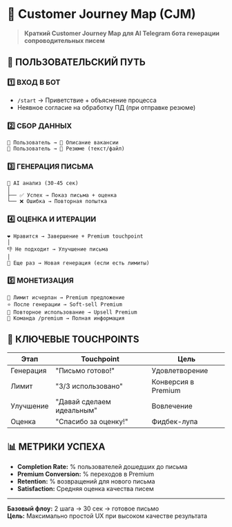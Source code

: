# 🎯 Customer Journey Map (CJM)

> **Краткий Customer Journey Map для AI Telegram бота генерации сопроводительных писем**

## 📱 ПОЛЬЗОВАТЕЛЬСКИЙ ПУТЬ

### 1️⃣ **ВХОД В БОТ**
- `/start` → Приветствие + объяснение процесса
- Неявное согласие на обработку ПД (при отправке резюме)

### 2️⃣ **СБОР ДАННЫХ**
```
👤 Пользователь → 📝 Описание вакансии
👤 Пользователь → 📄 Резюме (текст/файл)
```

### 3️⃣ **ГЕНЕРАЦИЯ ПИСЬМА**
```
🤖 AI анализ (30-45 сек)
│
├── ✅ Успех → Показ письма + оценка
└── ❌ Ошибка → Повторная попытка
```

### 4️⃣ **ОЦЕНКА И ИТЕРАЦИИ**
```
❤️ Нравится → Завершение + Premium touchpoint
│
👎 Не подходит → Улучшение письма
│
🔄 Еще раз → Новая генерация (если есть лимиты)
```

### 5️⃣ **МОНЕТИЗАЦИЯ**
```
🚫 Лимит исчерпан → Premium предложение
⭐ После генерации → Soft-sell Premium  
🔄 Повторное использование → Upsell Premium
💎 Команда /premium → Полная информация
```

## 🎯 КЛЮЧЕВЫЕ TOUCHPOINTS

| Этап | Touchpoint | Цель |
|------|------------|------|
| Генерация | "Письмо готово!" | Удовлетворение |
| Лимит | "3/3 использовано" | Конверсия в Premium |
| Улучшение | "Давай сделаем идеальным" | Вовлечение |
| Оценка | "Спасибо за оценку!" | Фидбек-лупа |

## 📊 МЕТРИКИ УСПЕХА

- **Completion Rate:** % пользователей дошедших до письма
- **Premium Conversion:** % переходов в Premium
- **Retention:** % возвращений для нового письма  
- **Satisfaction:** Средняя оценка качества писем

---

**Базовый флоу:** 2 шага → 30 сек → готовое письмо  
**Цель:** Максимально простой UX при высоком качестве результата 